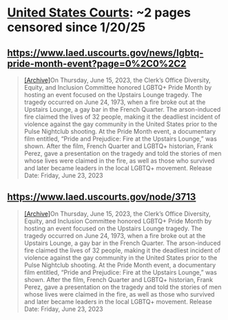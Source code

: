 



# [United States Courts](uscourts.gov): ~2 pages censored since 1/20/25

## https://www.laed.uscourts.gov/news/lgbtq-pride-month-event?page=0%2C0%2C2


> [[Archive]](https://web.archive.org/web/20240000000000*/https://www.laed.uscourts.gov/news/lgbtq-pride-month-event?page=0%2C0%2C2)On Thursday, June 15, 2023, the Clerk’s Office Diversity, Equity, and Inclusion Committee honored LGBTQ+ Pride Month by hosting an event focused on the Upstairs Lounge tragedy. The tragedy occurred on June 24, 1973, when a fire broke out at the Upstairs Lounge, a gay bar in the French Quarter. The arson-induced fire claimed the lives of 32 people, making it the deadliest incident of violence against the gay community in the United States prior to the Pulse Nightclub shooting. At the Pride Month event, a documentary film entitled, “Pride and Prejudice: Fire at the Upstairs Lounge,” was shown. After the film, French Quarter and LGBTQ+ historian, Frank Perez, gave a presentation on the tragedy and told the stories of men whose lives were claimed in the fire, as well as those who survived and later became leaders in the local LGBTQ+ movement. Release Date: Friday, June 23, 2023
## https://www.laed.uscourts.gov/node/3713


> [[Archive]](https://web.archive.org/web/20240000000000*/https://www.laed.uscourts.gov/node/3713)On Thursday, June 15, 2023, the Clerk’s Office Diversity, Equity, and Inclusion Committee honored LGBTQ+ Pride Month by hosting an event focused on the Upstairs Lounge tragedy. The tragedy occurred on June 24, 1973, when a fire broke out at the Upstairs Lounge, a gay bar in the French Quarter. The arson-induced fire claimed the lives of 32 people, making it the deadliest incident of violence against the gay community in the United States prior to the Pulse Nightclub shooting. At the Pride Month event, a documentary film entitled, “Pride and Prejudice: Fire at the Upstairs Lounge,” was shown. After the film, French Quarter and LGBTQ+ historian, Frank Perez, gave a presentation on the tragedy and told the stories of men whose lives were claimed in the fire, as well as those who survived and later became leaders in the local LGBTQ+ movement. Release Date: Friday, June 23, 2023